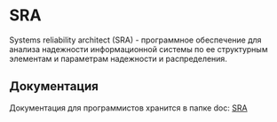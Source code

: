 # SRA
Systems reliability architect (SRA) - программное обеспечение для анализа надежности информационной системы по ее структурным элементам и параметрам надежности и распределения.

## Документация
Документация для программистов хранится в папке doc: [SRA](doc/SRA.md)
